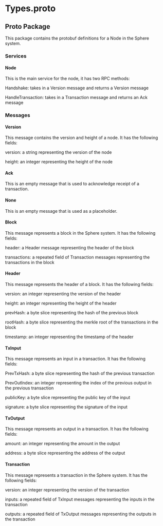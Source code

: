 # Types.proto

## Proto Package

This package contains the protobuf definitions for a Node in the Sphere system.

### Services

#### Node

This is the main service for the node, it has two RPC methods:

Handshake: takes in a Version message and returns a Version message

HandleTransaction: takes in a Transaction message and returns an Ack message

### Messages

#### Version

This message contains the version and height of a node. It has the following fields:

version: a string representing the version of the node

height: an integer representing the height of the node

#### Ack

This is an empty message that is used to acknowledge receipt of a transaction.

#### None

This is an empty message that is used as a placeholder.

#### Block

This message represents a block in the Sphere system. It has the following fields:

header: a Header message representing the header of the block

transactions: a repeated field of Transaction messages representing the transactions in the block

#### Header

This message represents the header of a block. It has the following fields:

version: an integer representing the version of the header

height: an integer representing the height of the header

prevHash: a byte slice representing the hash of the previous block

rootHash: a byte slice representing the merkle root of the transactions in the block

timestamp: an integer representing the timestamp of the header

#### TxInput

This message represents an input in a transaction. It has the following fields:

PrevTxHash: a byte slice representing the hash of the previous transaction

PrevOutIndex: an integer representing the index of the previous output in the previous transaction

publicKey: a byte slice representing the public key of the input

signature: a byte slice representing the signature of the input

#### TxOutput

This message represents an output in a transaction. It has the following fields:

amount: an integer representing the amount in the output

address: a byte slice representing the address of the output

#### Transaction

This message represents a transaction in the Sphere system. It has the following fields:

version: an integer representing the version of the transaction

inputs: a repeated field of TxInput messages representing the 
inputs in the transaction

outputs: a repeated field of TxOutput messages representing the outputs in the transaction